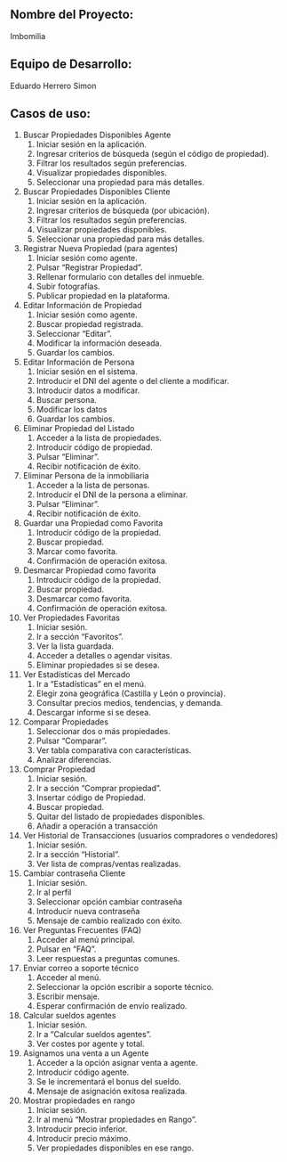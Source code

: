 ## Nombre del Proyecto: 
Imbomilia 
## Equipo de Desarrollo:
Eduardo Herrero Simon
## Casos de uso:
1. Buscar Propiedades Disponibles Agente
    1. Iniciar sesión en la aplicación.
    2. Ingresar criterios de búsqueda (según el código de propiedad).
    3. Filtrar los resultados según preferencias.
    4. Visualizar propiedades disponibles.
    5. Seleccionar una propiedad para más detalles.
2. Buscar Propiedades Disponibles Cliente
    1. Iniciar sesión en la aplicación.
    2. Ingresar criterios de búsqueda (por ubicación).
    3. Filtrar los resultados según preferencias.
    4. Visualizar propiedades disponibles.
    5. Seleccionar una propiedad para más detalles.
3. Registrar Nueva Propiedad (para agentes)
    1. Iniciar sesión como agente.
    2. Pulsar “Registrar Propiedad”.
    3. Rellenar formulario con detalles del inmueble.
    4. Subir fotografías.
    5. Publicar propiedad en la plataforma.
4. Editar Información de Propiedad
    1. Iniciar sesión como agente.
    2. Buscar propiedad registrada.
    3. Seleccionar “Editar”.
    4. Modificar la información deseada.
    5. Guardar los cambios.
5. Editar Información de Persona
    1. Iniciar sesión en el sistema.
    2. Introducir el DNI del agente o del cliente a modificar.
    3. Introducir datos a modificar.
    4. Buscar persona.
    5. Modificar los datos
    6. Guardar los cambios.
6. Eliminar Propiedad del Listado
    1. Acceder a la lista de propiedades.
    2. Introducir código de propiedad.
    3. Pulsar “Eliminar”.
    4. Recibir notificación de éxito.
7. Eliminar Persona de la inmobiliaria
    1. Acceder a la lista de personas.
    2. Introducir el DNI de la persona a eliminar.
    3. Pulsar “Eliminar”.
    4. Recibir notificación de éxito.
8. Guardar una Propiedad como Favorita
    1. Introducir código de la propiedad.
    2. Buscar propiedad.
    3. Marcar como favorita.
    4. Confirmación de operación exitosa.
9. Desmarcar Propiedad como favorita
    1. Introducir código de la propiedad.
    2. Buscar propiedad.
    3. Desmarcar como favorita.
    4. Confirmación de operación exitosa.
10. Ver Propiedades Favoritas
    1. Iniciar sesión.
    2. Ir a sección “Favoritos”.
    3. Ver la lista guardada.
    4. Acceder a detalles o agendar visitas.
    5. Eliminar propiedades si se desea.
11. Ver Estadísticas del Mercado
    1. Ir a “Estadísticas” en el menú.
    2. Elegir zona geográfica (Castilla y León o provincia).
    3. Consultar precios medios, tendencias, y demanda.
    4. Descargar informe si se desea.
12. Comparar Propiedades
    1. Seleccionar dos o más propiedades.
    2. Pulsar “Comparar”.
    3. Ver tabla comparativa con características.
    4. Analizar diferencias.
13. Comprar Propiedad
    1. Iniciar sesión.
    2. Ir a sección “Comprar propiedad”.
    3. Insertar código de Propiedad.
    4. Buscar propiedad.
    5. Quitar del listado de propiedades disponibles.
    6. Añadir a operación a transacción
14. Ver Historial de Transacciones (usuarios compradores o vendedores)
    1. Iniciar sesión.
    2. Ir a sección “Historial”.
    3. Ver lista de compras/ventas realizadas.
15. Cambiar contraseña Cliente
    1. Iniciar sesión.
    2. Ir al perfil
    3. Seleccionar opción cambiar contraseña
    4. Introducir nueva contraseña
    5. Mensaje de cambio realizado con éxito.
16. Ver Preguntas Frecuentes (FAQ)
    1. Acceder al menú principal.
    2. Pulsar en “FAQ”.
    3. Leer respuestas a preguntas comunes.
17. Enviar correo a soporte técnico
    1. Acceder al menú.
    2. Seleccionar la opción escribir a soporte técnico.
    3. Escribir mensaje.
    4. Esperar confirmación de envío realizado.
18. Calcular sueldos agentes
    1. Iniciar sesión.
    2. Ir a “Calcular sueldos agentes”.
    3. Ver costes por agente y total.
19. Asignamos una venta a un Agente
    1. Acceder a la opción asignar venta a agente.
    2. Introducir código agente.
    3. Se le incrementará el bonus del sueldo.
    4. Mensaje de asignación exitosa realizada.
20. Mostrar propiedades en rango
    1. Iniciar sesión.
    2. Ir al menú “Mostrar propiedades en Rango”.
    3. Introducir precio inferior.
    4. Introducir precio máximo.
    5. Ver propiedades disponibles en ese rango.